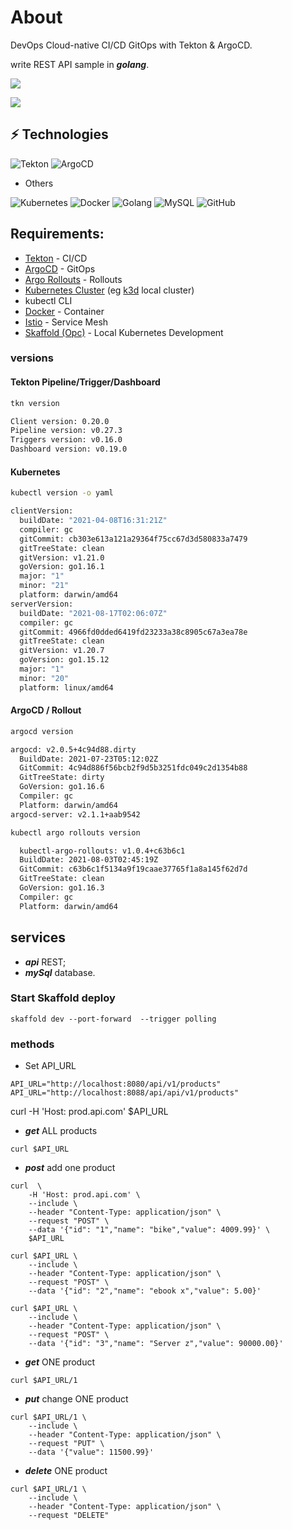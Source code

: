 # About
DevOps Cloud-native CI/CD GitOps with Tekton & ArgoCD.

write REST API sample in ***golang***.

![](https://img.shields.io/github/last-commit/rogeriorocha/api-product-go)

![](https://img.shields.io/github/commit-activity/m/rogeriorocha/api-product-go)

## ⚡ Technologies
![Tekton](https://img.shields.io/badge/-Tekton-FD495C?style=flat-square&logo=tekton&logoColor=white)
![ArgoCD](https://img.shields.io/badge/-Argo%20CD-red?style=flat-square&logo=argocd&logoColor=white)

* Others

![Kubernetes](https://img.shields.io/badge/-Kubernetes-blue?style=flat-square&logo=kubernetes&logoColor=white)
![Docker](https://img.shields.io/badge/-Docker-white?style=flat-square&logo=docker&logoColor=blue)
![Golang](https://img.shields.io/badge/-GO-white?style=flat-square&logo=go&logoColor=311C87)
![MySQL](https://img.shields.io/badge/-MySQL-black?style=flat-square&logo=mysql)
![GitHub](https://img.shields.io/badge/-GitHub-181717?style=flat-square&logo=github)


## Requirements:
- [Tekton](https://tekton.dev/) - CI/CD
- [ArgoCD](https://argoproj.github.io/argo-cd/) - GitOps 
- [Argo Rollouts](https://argoproj.github.io/argo-rollouts/) - Rollouts
- [Kubernetes Cluster](https://kubernetes.io/docs/concepts/overview/what-is-kubernetes/) (eg [k3d](https://k3d.io/) local cluster)
- kubectl CLI
- [Docker](https://www.docker.com/) - Container
- [Istio](https://istio.io/) - Service Mesh
- [Skaffold (Opc)](https://skaffold.dev/) - Local Kubernetes Development


### versions
#### Tekton Pipeline/Trigger/Dashboard
```sh
tkn version

Client version: 0.20.0
Pipeline version: v0.27.3
Triggers version: v0.16.0
Dashboard version: v0.19.0
```

#### Kubernetes
```sh
kubectl version -o yaml

clientVersion:
  buildDate: "2021-04-08T16:31:21Z"
  compiler: gc
  gitCommit: cb303e613a121a29364f75cc67d3d580833a7479
  gitTreeState: clean
  gitVersion: v1.21.0
  goVersion: go1.16.1
  major: "1"
  minor: "21"
  platform: darwin/amd64
serverVersion:
  buildDate: "2021-08-17T02:06:07Z"
  compiler: gc
  gitCommit: 4966fd0dded6419fd23233a38c8905c67a3ea78e
  gitTreeState: clean
  gitVersion: v1.20.7
  goVersion: go1.15.12
  major: "1"
  minor: "20"
  platform: linux/amd64
```  

#### ArgoCD / Rollout
```sh
argocd version

argocd: v2.0.5+4c94d88.dirty
  BuildDate: 2021-07-23T05:12:02Z
  GitCommit: 4c94d886f56bcb2f9d5b3251fdc049c2d1354b88
  GitTreeState: dirty
  GoVersion: go1.16.6
  Compiler: gc
  Platform: darwin/amd64
argocd-server: v2.1.1+aab9542
```

```sh
kubectl argo rollouts version

  kubectl-argo-rollouts: v1.0.4+c63b6c1
  BuildDate: 2021-08-03T02:45:19Z
  GitCommit: c63b6c1f5134a9f19caae37765f1a8a145f62d7d
  GitTreeState: clean
  GoVersion: go1.16.3
  Compiler: gc
  Platform: darwin/amd64
```  


## services
* ***api*** REST;
* ***mySql*** database.
 
### Start Skaffold deploy
```shell=
skaffold dev --port-forward  --trigger polling
```

### methods

* Set API_URL
```shell=
API_URL="http://localhost:8080/api/v1/products"
API_URL="http://localhost:8088/api/api/v1/products"
```

curl -H 'Host: prod.api.com' $API_URL


* ***get*** ALL products
```shell=
curl $API_URL
```

* ***post*** add one product
```shell=
curl  \
    -H 'Host: prod.api.com' \
    --include \
    --header "Content-Type: application/json" \
    --request "POST" \
    --data '{"id": "1","name": "bike","value": 4009.99}' \
    $API_URL

curl $API_URL \
    --include \
    --header "Content-Type: application/json" \
    --request "POST" \
    --data '{"id": "2","name": "ebook x","value": 5.00}'

curl $API_URL \
    --include \
    --header "Content-Type: application/json" \
    --request "POST" \
    --data '{"id": "3","name": "Server z","value": 90000.00}'
````
* ***get*** ONE product
```shell=
curl $API_URL/1

````
* ***put*** change ONE product
```shell=
curl $API_URL/1 \
    --include \
    --header "Content-Type: application/json" \
    --request "PUT" \
    --data '{"value": 11500.99}'    
````
* ***delete*** ONE product
```shell=
curl $API_URL/1 \
    --include \
    --header "Content-Type: application/json" \
    --request "DELETE"
    
```

